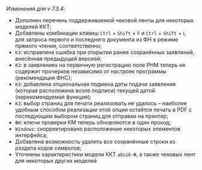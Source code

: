 _Изменения для v 7.3.4_:
- Дополнен перечень поддерживаемой чековой ленты для некоторых моделей ККТ;
- Добавлены комбинации клавиш `Ctrl` + `Shift` + `F` и `Ctrl` + `Shift` + `L` для запроса первого и последнего документа из ФН в режиме прямого чтения, соответственно;
- `КЗ`: исправлена ошибка при открытии ранее сохранённых заявлений, внесённая предыдущей версией;
- `КЗ`: в заявлениях на первичную регистрацию поле РНМ теперь не содержит прочерков независимо от настроек программы (рекомендация ФНС);
- `КЗ`: добавлена опциональная подмена даты подачи заявления (которая расположена возле подписи) текущей датой (нерекомендуемая функция);
- `КЗ`: выбор страниц для печати реализовать не удалось – наиболее удобным способом реализации этой опции остаётся печать в PDF с последующим выбором страниц для отправки на принтер;
- `ФН`: ключи проверки КМ теперь обновляются в один проход;
- `Windows`: скорректировано расположение некоторых элементов интерфейса;
- Добавлена возможность удалить все сохранённые строки из раздела кодов символов;
- Уточнены характеристики модели ККТ `aQsi6-Ф`, а также чековых лент для некоторых других моделей
